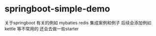 # springboot-simple-demo
关于springboot 有关的例如 mybaties  redis 集成案例和例子
后续会添加例如kettle 等不常用的
还会去做一些starter
